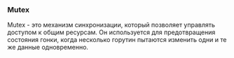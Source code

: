 ### Mutex

Mutex - это механизм синхронизации, который позволяет управлять доступом к общим ресурсам. Он используется для предотвращения состояния гонки, когда несколько горутин пытаются изменить одни и те же данные одновременно.
